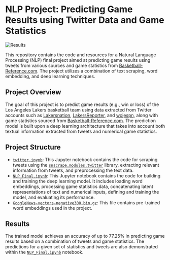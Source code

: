 # NLP Project: Predicting Game Results using Twitter Data and Game Statistics

![Results](results.jpg)

This repository contains the code and resources for a Natural Language Processing (NLP) final project aimed at predicting game results using tweets from various sources and game statistics from [Basketball-Reference.com](https://www.basketball-reference.com/). The project utilizes a combination of text scraping, word embedding, and deep learning techniques.

## Project Overview

The goal of this project is to predict game results (e.g., win or loss) of the Los Angeles Lakers basketball team using data extracted from Twitter accounts such as [Lakersnation](https://twitter.com/lakersnation), [LakersReporter](https://twitter.com/LakersReporter), and [wojespn](https://twitter.com/wojespn), along with game statistics sourced from [Basketball-Reference.com](https://www.basketball-reference.com/). The prediction model is built upon a deep learning architecture that takes into account both textual information extracted from tweets and numerical game statistics.

## Project Structure

- [`twitter.ipynb`](twitter.ipynb): This Jupyter notebook contains the code for scraping tweets using the [`snscrape.modules.twitter`](https://github.com/JustAnotherArchivist/snscrape) library, extracting relevant information from tweets, and preprocessing the text data.
- [`NLP_Final.ipynb`](NLP_Final.ipynb): This Jupyter notebook contains the code for building and training the deep learning model. It includes loading word embeddings, processing game statistics data, concatenating latent representations of text and numerical inputs, defining and training the model, and evaluating its performance.
- [`GoogleNews-vectors-negative300.bin.gz`](https://code.google.com/archive/p/word2vec/): This file contains pre-trained word embeddings used in the project.

## Results

The trained model achieves an accuracy of up to 77.25% in predicting game results based on a combination of tweets and game statistics. The predictions for a given set of statistics and tweets are also demonstrated within the [`NLP_Final.ipynb`](NLP_Final.ipynb) notebook.


